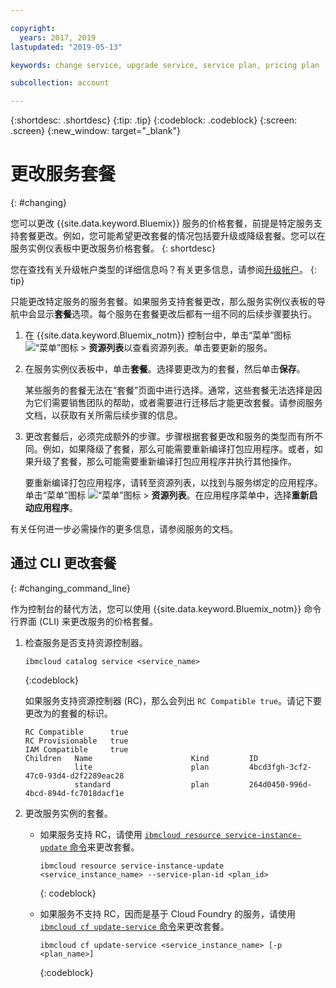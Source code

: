 ```yaml
---

copyright:
  years: 2017, 2019
lastupdated: "2019-05-13"

keywords: change service, upgrade service, service plan, pricing plan

subcollection: account

---
```


{:shortdesc: .shortdesc}
{:tip: .tip}
{:codeblock: .codeblock}
{:screen: .screen}
{:new_window: target="_blank"}


# 更改服务套餐
{: #changing}

您可以更改 {{site.data.keyword.Bluemix}} 服务的价格套餐，前提是特定服务支持套餐更改。例如，您可能希望更改套餐的情况包括要升级或降级套餐。您可以在服务实例仪表板中更改服务价格套餐。
{: shortdesc}

您在查找有关升级帐户类型的详细信息吗？有关更多信息，请参阅[升级帐户](/docs/account?topic=account-upgrading-account)。
{: tip}

只能更改特定服务的服务套餐。如果服务支持套餐更改，那么服务实例仪表板的导航中会显示**套餐**选项。每个服务在套餐更改后都有一组不同的后续步骤要执行。

1. 在 {{site.data.keyword.Bluemix_notm}} 控制台中，单击“菜单”图标 ![“菜单”图标](../icons/icon_hamburger.svg) > **资源列表**以查看资源列表。单击要更新的服务。
1. 在服务实例仪表板中，单击**套餐**。选择要更改为的套餐，然后单击**保存**。

    某些服务的套餐无法在“套餐”页面中进行选择。通常，这些套餐无法选择是因为它们需要销售团队的帮助，或者需要进行迁移后才能更改套餐。请参阅服务文档，以获取有关所需后续步骤的信息。


1. 更改套餐后，必须完成额外的步骤。步骤根据套餐更改和服务的类型而有所不同。例如，如果降级了套餐，那么可能需要重新编译打包应用程序。或者，如果升级了套餐，那么可能需要重新编译打包应用程序并执行其他操作。

   要重新编译打包应用程序，请转至资源列表，以找到与服务绑定的应用程序。单击“菜单”图标 ![“菜单”图标](../icons/icon_hamburger.svg) > **资源列表**。在应用程序菜单中，选择**重新启动应用程序**。

  有关任何进一步必需操作的更多信息，请参阅服务的文档。

## 通过 CLI 更改套餐
{: #changing_command_line}

作为控制台的替代方法，您可以使用 {{site.data.keyword.Bluemix_notm}} 命令行界面 (CLI) 来更改服务的价格套餐。

1. 检查服务是否支持资源控制器。

   ```
   ibmcloud catalog service <service_name>
   ```
   {:codeblock}

   如果服务支持资源控制器 (RC)，那么会列出 `RC Compatible true`。请记下要更改为的套餐的标识。

   ```
   RC Compatible      true
   RC Provisionable   true
   IAM Compatible     true
   Children   Name                      Kind         ID
              lite                      plan         4bcd3fgh-3cf2-47c0-93d4-d2f2289eac28
              standard                  plan         264d0450-996d-4bcd-894d-fc7018dacf1e
    ```

1. 更改服务实例的套餐。

   - 如果服务支持 RC，请使用 [`ibmcloud resource service-instance-update` 命令](/docs/cli/reference/ibmcloud?topic=cloud-cli-ibmcloud_commands_resource#ibmcloud_resource_service_instance_update)来更改套餐。

     ```
     ibmcloud resource service-instance-update <service_instance_name> --service-plan-id <plan_id>
     ```
     {: codeblock}

   - 如果服务不支持 RC，因而是基于 Cloud Foundry 的服务，请使用 [`ibmcloud cf update-service` 命令](/docs/cli?topic=cloud-cli-ibmcloud_commands_services#ibmcloud_service_update)来更改套餐。

     ```
     ibmcloud cf update-service <service_instance_name> [-p <plan_name>]
     ```
     {:codeblock}
